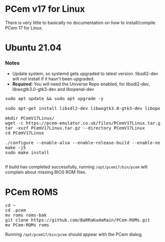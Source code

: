 # PCem v17 for Linux

There is very little to basically no documentation on how to install/compile PCem 17 for Linux.

# Ubuntu 21.04
### Notes
- Update system, so systemd gets upgraded to latest version. libsdl2-dev will not install if it hasn't been upgraded.
- ***Required:*** You will need the Universe Repo enabled, for libsdl2-dev, libwxgtk3.0-gtk3-dev and libopenal-dev
<pre>
sudo apt update && sudo apt upgrade -y

sudo apt-get install libsdl2-dev libwxgtk3.0-gtk3-dev libopenal-dev gcc make g++

mkdir PCemV17Linux/
wget -c https://pcem-emulator.co.uk/files/PCemV17Linux.tar.gz
tar -xvzf PCemV17Linux.tar.gz --directory PCemV17Linux
cd PCemV17Linux

./configure --enable-alsa --enable-release-build --enable-networking --prefix=/opt/pcem17
make -j5
sudo make install

</pre>

If build has completed successfully, running <code>/opt/pcem17/bin/pcem</code> will complain about missing BIOS ROM files.

# PCem ROMS 
<pre>
cd ~
cd .pcem
mv roms roms-bak
git clone https://github.com/BaRRaKudaRain/PCem-ROMs.git 
mv PCem-ROMs roms
</pre>

Running <code>/opt/pcem17/bin/pcem</code> should appear with the PCem dialog.
